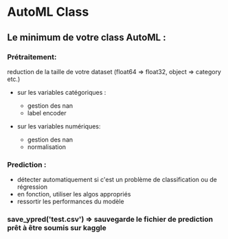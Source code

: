 # AutoML Class

## Le minimum de votre class AutoML  :
### Prétraitement: 
   reduction de la taille de votre dataset (float64 => float32, object => category etc.)
   - sur les variables catégoriques :
        - gestion des nan
        - label encoder
		
   - sur les variables numériques:
        - gestion des nan
        - normalisation
### Prediction :
   - détecter automatiquement si c'est un problème de classification ou de régression
   - en fonction, utiliser les algos appropriés
   -  ressortir les performances du modèle

### save_ypred('test.csv') => sauvegarde le fichier de prediction prêt à être soumis sur kaggle
